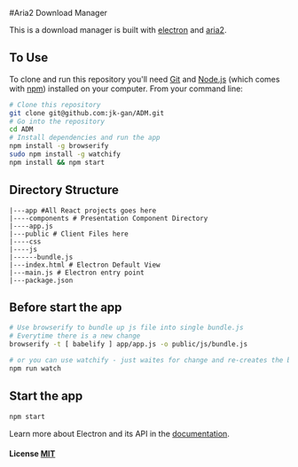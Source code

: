 #Aria2 Download Manager

This is a download manager is built with [electron](http://electron.atom.io) and [aria2](https://aria2.github.io).

## To Use

To clone and run this repository you'll need [Git](https://git-scm.com) and [Node.js](https://nodejs.org/en/download/) (which comes with [npm](http://npmjs.com)) installed on your computer. From your command line:

```bash
# Clone this repository
git clone git@github.com:jk-gan/ADM.git
# Go into the repository
cd ADM
# Install dependencies and run the app
npm install -g browserify 
sudo npm install -g watchify
npm install && npm start
```

## Directory Structure
```
|---app #All React projects goes here
|----components # Presentation Component Directory
|----app.js
|---public # Client Files here
|----css
|----js
|------bundle.js
|---index.html # Electron Default View
|---main.js # Electron entry point
|---package.json
```

## Before start the app
```bash
# Use browserify to bundle up js file into single bundle.js
# Everytime there is a new change
browserify -t [ babelify ] app/app.js -o public/js/bundle.js 

# or you can use watchify - just waites for change and re-creates the bundle
npm run watch
```

## Start the app
```bash
npm start
```

Learn more about Electron and its API in the [documentation](http://electron.atom.io/docs/latest).

#### License [MIT](LICENSE.md)